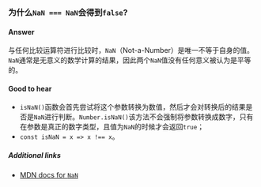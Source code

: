 ### 为什么`NaN === NaN`会得到`false`?

#### Answer

与任何比较运算符进行比较时，`NaN`（Not-a-Number）是唯一不等于自身的值。`NaN`通常是无意义的数学计算的结果，因此两个`NaN`值没有任何意义被认为是平等的。

#### Good to hear

* `isNaN()`函数会首先尝试将这个参数转换为数值，然后才会对转换后的结果是否是`NaN`进行判断。`Number.isNaN()`该方法不会强制将参数转换成数字，只有在参数是真正的数字类型，且值为`NaN`的时候才会返回`true`；
* `const isNaN = x => x !== x`。

##### Additional links

* [MDN docs for `NaN`](https://developer.mozilla.org/en-US/docs/Web/JavaScript/Reference/Global_Objects/NaN)

<!-- tags: (javascript) -->

<!-- expertise: (2) -->
